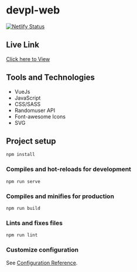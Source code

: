 # devpl-web
[![Netlify Status](https://api.netlify.com/api/v1/badges/8970302a-7ac5-44cb-b2d0-c19637b43d57/deploy-status)](https://app.netlify.com/sites/seth-devpl-web/deploys)

## Live Link
[Click here to View](https://seth-devpl-web.netlify.app/)


## Tools and Technologies
* VueJs
* JavaScript
* CSS/SASS
* Randomuser API
* Font-awesome Icons
* SVG


## Project setup
```
npm install
```

### Compiles and hot-reloads for development
```
npm run serve
```

### Compiles and minifies for production
```
npm run build
```

### Lints and fixes files
```
npm run lint
```

### Customize configuration
See [Configuration Reference](https://cli.vuejs.org/config/).
